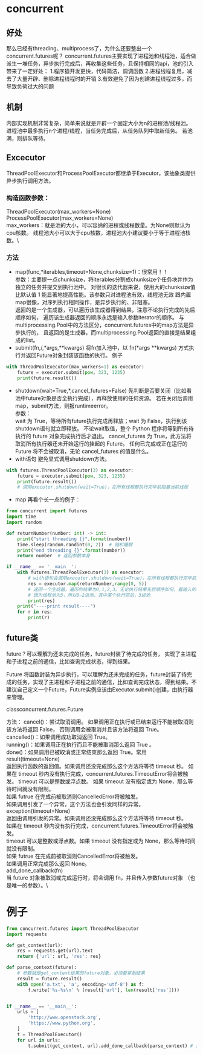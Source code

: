 # concurrent

## 好处
那么已经有threading、multiprocess了，为什么还要整出一个concurrent.futures呢？
concurrent.futures主要实现了进程池和线程池，适合做派生一堆任务，异步执行完成后，再收集这些任务，且保持相同的api，池的引入带来了一定好处：
1.程序猿开发更快，代码简洁，调调函数
2.进程线程复用，减去了大量开辟、删除进程线程时的开销
3.有效避免了因为创建进程线程过多，而导致负荷过大的问题

## 机制
内部实现机制非常复杂，简单来说就是开辟一个固定大小为n的进程池/线程池。
进程池中最多执行n个进程/线程，当任务完成后，从任务队列中取新任务。
若池满，则排队等待。

## Excecutor
ThreadPoolExecutor和ProcessPoolExecutor都继承于Executor，该抽象类提供异步执行调用方法。
### 构造函数参数：
ThreadPoolExecutor(max_workers=None)\
ProcessPoolExecutor(max_workers=None)\
max_workers：就是池的大小，可以容纳的进程或线程数量。为None则默认为cpu核数。
线程池大小可以大于cpu核数，进程池大小建议要小于等于进程池核数。\

### 方法
* map(func,*iterables,timeout=None,chunksize=1)：很常用！！\
参数：主要提一点chunksize，将iterables分割成chunksize个任务块并作为独立的任务并提交到执行池中。
对很长的迭代器来说，使用大的chunksize值比默认值 1 能显著地提高性能。该参数只对进程池有效，线程池无效
跟内置map很像，对序列执行相同操作，是异步执行的、非阻塞。\
返回的是一个生成器，可以遍历该生成器得到结果，注意不论执行完成的先后顺序如何，
遍历该生成器返回的顺序永远是输入参数iterator的顺序。
与multiprocessing.Pool中的方法区分，concurrent.futures中的map方法是异步执行的，
且返回的是生成器，而multiprocessing.Pool返回的直接是结果组成的list。
* submit(fn,/,*args,**kwargs)
将fn加入池中，以 fn(*args **kwargs) 方式执行并返回Future对象封装该函数的执行。
例子
```python
with ThreadPoolExecutor(max_workers=1) as executor:
    future = executor.submit(pow, 323, 1235)
    print(future.result())
```
* shutdown(wait=True,*,cancel_futures=False)
先判断是否要关闭（比如看池中future对象是否全执行完成），再释放使用的任何资源。
若在关闭后调用map，submit方法，则报runtimeerror。\
参数：\
wait 为 True，等待所有future执行完成再释放；wait 为 False，执行到该shutdown语句就立即释放。
不论wait取值，整个 Python 程序将等到所有待执行的 future 对象完成执行后才退出。
cancel_futures 为 True，此方法将取消所有执行器还未开始运行的挂起的 Future。
任何已完成或正在运行的 Future 将不会被取消，无论 cancel_futures 的值是什么。
* with语句
避免显式调用shutdown方法。
```python
with futures.ThreadPoolExecutor(3) as executor:
    future = executor.submit(pow, 323, 1235)
    print(future.result())
    # 调用executor.shutdown(wait=True)，在所有线程都执行完毕前阻塞当前线程
```
* map
再看个长一点的例子：
```python
from concurrent import futures
import time
import random

def returnNumber(number: int) -> int:
    print("start threading {}".format(number))
    time.sleep(random.randint(0, 2))  # 随机睡眠
    print("end threading {}".format(number))
    return number  # 返回参数本身

if __name__ == '__main__':
    with futures.ThreadPoolExecutor(3) as executor:
        # with语句会调用executor.shutdown(wait=True)，在所有线程都执行完毕前阻塞当前线程
        res = executor.map(returnNumber,range(0, 5))
        # 返回一个生成器，遍历的结果为0,1,2,3。无论执行结果先后顺序如何，看输入的iterator顺序
        # 因为线程池为3，所以0~2进池，其中某个执行完后，3进池
        print(res)
    print("----print result----")
    for r in res:
        print(r)
```
## future类
future？可以理解为还未完成的任务，future封装了待完成的任务，
实现了主进程和子进程之前的通信，比如查询完成状态，得到结果。

Future
将函数封装为异步执行，可以理解为还未完成的任务，future封装了待完成的任务，实现了主进程和子进程之前的通信，比如查询完成状态，得到结果。不建议自己定义一个Future，Future实例应该由Executor.submit()创建，由执行器来管理。

classconcurrent.futures.Future

方法：
cancel()：尝试取消调用。 如果调用正在执行或已结束运行不能被取消则该方法将返回 False，
否则调用会被取消并且该方法将返回 True。\
cancelled()：如果调用成功取消返回 True。\
running()：如果调用正在执行而且不能被取消那么返回 True 。\
done()：如果调用已被取消或正常结束那么返回 True。常用\
result(timeout=None)\
返回执行函数的返回值。如果调用还没完成那么这个方法将等待 timeout 秒。
如果在 timeout 秒内没有执行完成，concurrent.futures.TimeoutError将会被触发。
timeout 可以是整数或浮点数。
如果 timeout 没有指定或为 None，那么等待时间就没有限制。\
如果 futrue 在完成前被取消则CancelledError将被触发。\
如果调用引发了一个异常，这个方法也会引发同样的异常。\
exception(timeout=None)\
返回由调用引发的异常。如果调用还没完成那么这个方法将等待 timeout 秒。\
如果在 timeout 秒内没有执行完成，concurrent.futures.TimeoutError将会被触发。\
timeout 可以是整数或浮点数。如果 timeout 没有指定或为 None，那么等待时间就没有限制。\
如果 futrue 在完成前被取消则CancelledError将被触发。\
如果调用正常完成那么返回 None。\
add_done_callback(fn)\
当 future 对象被取消或完成运行时，将会调用 fn，并且传入参数future对象 （也是唯一的参数）。\
# 例子
```python
from concurrent.futures import ThreadPoolExecutor
import requests

def get_context(url):
    res = requests.get(url).text
    return {'url': url, 'res': res}

def parse_context(future):
    # 参数就是get_context结果的future对象，必须要拿到结果
    result = future.result()
    with open('a.txt', 'a', encoding='utf-8') as f:
        f.write('%s-%s\n' % (result['url'], len(result['res'])))


if __name__ == '__main__':
    urls = [
        'http://www.openstack.org',
        'https://www.python.org',
    ]
    t = ThreadPoolExecutor()
    for url in urls:
        t.submit(get_context, url).add_done_callback(parse_context) # 在执行完get_context后执行parse_context，实现同步
```

